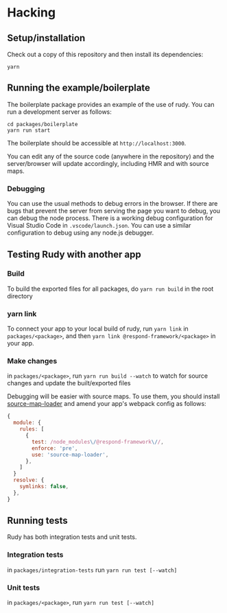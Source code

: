 # Hacking

## Setup/installation

Check out a copy of this repository and then install its dependencies:

```shell
yarn
```

## Running the example/boilerplate

The boilerplate package provides an example of the use of rudy. You can run a
development server as follows:

```shell
cd packages/boilerplate
yarn run start
```

The boilerplate should be accessible at `http://localhost:3000`.

You can edit any of the source code (anywhere in the repository) and the
server/browser will update accordingly, including HMR and with source maps.

### Debugging

You can use the usual methods to debug errors in the browser. If there are bugs
that prevent the server from serving the page you want to debug, you can debug
the node process. There is a working debug configuration for Visual Studio Code
in `.vscode/launch.json`. You can use a similar configuration to debug using any
node.js debugger.

## Testing Rudy with another app

### Build

To build the exported files for all packages, do `yarn run build` in the root
directory

### yarn link

To connect your app to your local build of rudy, run `yarn link` in
`packages/<package>`, and then `yarn link @respond-framework/<package>` in your
app.

### Make changes

in `packages/<package>`, run `yarn run build --watch` to watch for source
changes and update the built/exported files

Debugging will be easier with source maps. To use them, you should install
[source-map-loader](https://github.com/webpack-contrib/source-map-loader) and
amend your app's webpack config as follows:

```javascript
{
  module: {
    rules: [
      {
        test: /node_modules\/@respond-framework\//,
        enforce: 'pre',
        use: 'source-map-loader',
      },
    ]
  }
  resolve: {
    symlinks: false,
  },
}
```

## Running tests

Rudy has both integration tests and unit tests.

### Integration tests

in `packages/integration-tests` run `yarn run test [--watch]`

### Unit tests

in `packages/<package>`, run `yarn run test [--watch]`

